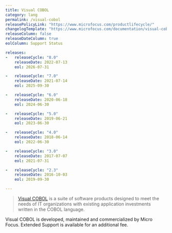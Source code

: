 ```yaml
---
title: Visual COBOL
category: lang
permalink: /visual-cobol
releasePolicyLink: "https://www.microfocus.com/productlifecycle/"
changelogTemplate: "https://www.microfocus.com/documentation/visual-cobol/vc{{'__RELEASE_CYCLE__' | replace: '.','''}}/"
releaseColumn: false
releaseDateColumn: true
eolColumn: Support Status

releases:
-   releaseCycle: "8.0"
    releaseDate: 2022-07-13
    eol: 2026-07-31

-   releaseCycle: "7.0"
    releaseDate: 2021-07-14
    eol: 2025-09-30

-   releaseCycle: "6.0"
    releaseDate: 2020-06-18
    eol: 2024-06-30

-   releaseCycle: "5.0"
    releaseDate: 2019-06-21
    eol: 2023-06-30

-   releaseCycle: "4.0"
    releaseDate: 2018-06-14
    eol: 2022-06-30

-   releaseCycle: "3.0"
    releaseDate: 2017-07-07
    eol: 2021-07-31

-   releaseCycle: "2.3"
    releaseDate: 2016-10-03
    eol: 2019-09-30

---
```


> [Visual COBOL](https://www.microfocus.com/en-us/products/visual-cobol/overview) is a suite of software products
> designed to meet the needs of IT organizations with existing application investments written in the COBOL language.

Visual COBOL is developed, maintained and commercialized by Micro Focus. Extended Support is available for an additional
fee.

